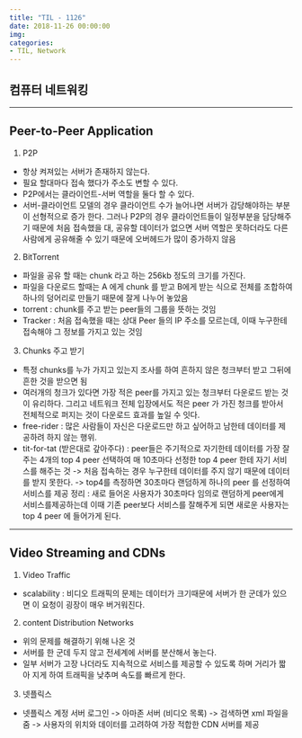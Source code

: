 ```yaml
---
title: "TIL - 1126"
date: 2018-11-26 00:00:00
img:
categories:
- TIL, Network
---
```


## 컴퓨터 네트워킹

----

## Peer-to-Peer Application

1. P2P
- 항상 켜져있는 서버가 존재하지 않는다.
- 필요 할대마다 접속 했다가 주소도 변할 수 있다.
- P2P에서는 클라이언트-서버 역할을 둘다 할 수 있다.
- 서버-클라이언트 모델의 경우 클라이언트 수가 늘어나면 서버가 감당해야하는 부분이 선형적으로 증가 한다. 그러나 P2P의 경우 클라이언트들이 일정부분을 담당해주기 때문에 처음 접속했을 대, 공유할 데이터가 없으면 서버 역할은 못하더라도 다른 사람에게 공유해줄 수 있기 때문에 오버헤드가 많이 증가하지 않음

2. BitTorrent
- 파일을 공유 할 때는 chunk 라고 하는 256kb 정도의 크기를 가진다.
- 파일을 다운로드 할때는 A 에게 chunk 를 받고 B에게 받는 식으로 전체를 조합하여 하나의 덩어리로 만들기 때문에 잘게 나누어 놓았음
- torrent : chunk를 주고 받는 peer들의 그룹을 뜻하는 것임
- Tracker : 처음 접속했을 때는 상대 Peer 들의 IP 주소를 모르는데, 이때 누구한테 접속해야 그 정보를 가지고 있는 것임

3. Chunks 주고 받기
- 특정 chunks를 누가 가지고 있는지 조사를 하여 흔하지 않은 청크부터 받고 그뒤에 흔한 것을 받으면 됨
- 여러개의 청크가 있다면 가장 적은 peer를 가지고 있는 청크부터 다운로드 받는 것이 유리하다. 그리고 네트워크 전체 입장에서도 적은 peer 가 가진 청크를 받아서 전체적으로 퍼지는 것이 다운로드 효과를 높일 수 잇다.
- free-rider : 많은 사람들이 자신은 다운로드만 하고 싶어하고 남한테 데이터를 제공하려 하지 않는 행위.
- tit-for-tat (받은대로 갚아주다) : peer들은 주기적으로 자기한테 데이터를 가장 잘 주는 4개의 top 4 peer 선택하여 매 10초마다 선정한 top 4 peer 한테 자기 서비스를 해주는 것 -> 처음 접속하는 경우 누구한테 데이터를 주지 않기 때문에 데이터를 받지 못한다. -> top4를 측정하면 30초마다 랜덤하게 하나의 peer 를 선정하여 서비스를 제공
정리 : 새로 들어온 사용자가 30초마다 임의로 랜덤하게 peer에게 서비스를제공하는데 이때 기존 peer보다 서비스를 잘해주게 되면 새로운 사용자는  top 4 peer 에 들어가게 된다.

-------

## Video Streaming and CDNs

1. Video Traffic
- scalability : 비디오 트래픽의 문제는 데이터가 크기때문에 서버가 한 군데가 있으면 이 요청이 굉장이 매우 버거워진다.

2. content Distribution Networks
- 위의 문제를 해결하기 위해 나온 것
- 서버를 한 군데 두지 않고 전세계에 서버를 분산해서 놓는다.
- 일부 서버가 고장 나더라도 지속적으로 서비스를 제공할 수 있도록 하며 거리가 짧아 지게 하여 트래픽을 낮추며 속도를 빠르게 한다.

3. 넷플릭스
- 넷플릭스 계정 서버 로그인 -> 아마존 서버 (비디오 목록) -> 검색하면 xml 파일을 줌 -> 사용자의 위치와 데이터를 고려하여 가장 적합한 CDN 서버를 제공
